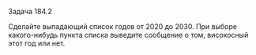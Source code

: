 Задача 184.2

Сделайте выпадающий список годов от 2020 до 2030. При выборе какого-нибудь пункта списка выведите сообщение о том, високосный этот год или нет.